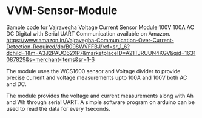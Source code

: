 # VVM-Sensor-Module
Sample code for Vajravegha Voltage Current Sensor Module 100V 100A AC DC Digital with Serial UART Communication available on Amazon. https://www.amazon.in/Vajravegha-Communication-Over-Current-Detection-Required/dp/B098WVFFBJ/ref=sr_1_6?dchild=1&m=A3J2PAUO62XP7&marketplaceID=A21TJRUUN4KGV&qid=1631087829&s=merchant-items&sr=1-6

The module uses the WCS1600 sensor and Voltage divider to provide precise current and voltage measurements upto 100A and 100V both AC and DC.

The module provides the voltage and current measurements along with Ah and Wh through serial UART. A simple software program on arduino can be used to read the data for every 1seconds.  
